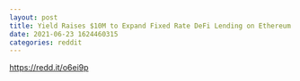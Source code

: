 ```yaml
--- 
layout: post 
title: Yield Raises $10M to Expand Fixed Rate DeFi Lending on Ethereum 
date: 2021-06-23 1624460315 
categories: reddit 
--- 
```

https://redd.it/o6ei9p
